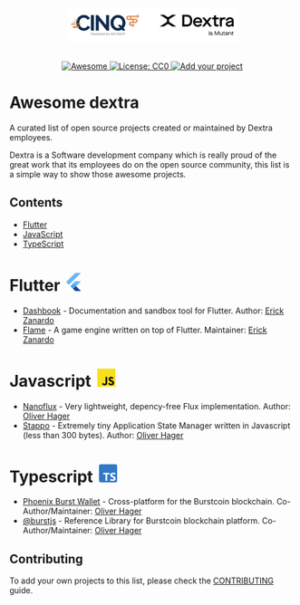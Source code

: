 <div align="center">
	<div>
    <a href="https://dextra.com.br/en/">
		<img width="300" src="media/logo.png" alt="Awesome Dextra">
    </a>
	</div>
  <p style="margin-top:30px;" align="center">
    <a href="https://github.com/sindresorhus/awesome">
      <img alt="Awesome" src="https://awesome.re/badge-flat.svg" />
    </a>
    <a href="http://creativecommons.org/publicdomain/zero/1.0">
      <img alt="License: CC0" src="https://img.shields.io/badge/license-CC0-lightgray?style=flat-square" />
    </a>
    <a href="https://github.com/dextra/awesome-dextra/blob/main/CONTRIBUTING.md">
      <img alt="Add your project" src="https://img.shields.io/badge/-Add%20your%20project-blue?style=flat-square" />
    </a>
  </p>
</div>

# Awesome dextra

A curated list of open source projects created or maintained by Dextra employees.

Dextra is a Software development company which is really proud of the great work that its employees do on the open source community, this list is a simple way to show those awesome projects.

## Contents

 - [Flutter](#flutter)
 - [JavaScript](#javascript)
 - [TypeScript](#typescript)



<div>
	<a href='#flutter'></a>
	<h1>Flutter <img style="margin: 4px 0 0 4px" height="32" src="media/flutter.svg" alt="Flutter Logo"/></h1>
</div>

 - [Dashbook](https://github.com/erickzanardo/dashbook) - Documentation and sandbox tool for Flutter. Author: [Erick Zanardo](https://github.com/erickzanardo/)
 - [Flame](https://github.com/flame-engine/flame) - A game engine written on top of Flutter. Maintainer: [Erick Zanardo](https://github.com/erickzanardo/)


<div>
	<a href='#javascript'></a>
	<h1>Javascript <img style="margin: 4px 0 0 4px" height="32" src="media/javascript.svg" alt="Javascript Logo"/></h1>
</div>

 - [Nanoflux](https://github.com/ohager/nanoflux) - Very lightweight, depency-free Flux implementation. Author: [Oliver Hager](https://github.com/ohager)
 - [Stappo](https://github.com/ohager/stappo) - Extremely tiny Application State Manager written in Javascript (less than 300 bytes). Author: [Oliver Hager](https://github.com/ohager)


<div>
	<a href='#typescript'></a>
	<h1>Typescript <img style="margin: 4px 0 0 4px" height="32" src="media/typescript.svg" alt="Typescript Logo"/></h1>
</div>

 - [Phoenix Burst Wallet](https://github.com/burst-apps-team/phoenix) - Cross-platform for the Burstcoin blockchain. Co-Author/Maintainer: [Oliver Hager](https://github.com/ohager)
 - [@burstjs](https://burst-apps-team.github.io/phoenix) - Reference Library for Burstcoin blockchain platform. Co-Author/Maintainer: [Oliver Hager](https://github.com/ohager)


## Contributing

To add your own projects to this list, please check the [CONTRIBUTING](CONTRIBUTING.md) guide.
